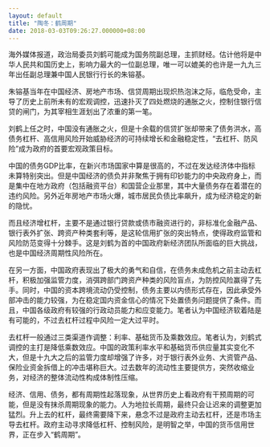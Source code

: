 ```yaml
---
layout: default
title: "陶冬：鹤周期"
date: 2018-03-03T09:26:27.000000+08:00
---
```


海外媒体报道，政治局委员刘鹤可能成为国务院副总理，主抓财经。估计他将是中华人民共和国历史上，影响力最大的一位副总理，唯一可以媲美的也许是一九九三年出任副总理兼中国人民银行行长的朱镕基。

朱镕基当年在中国经济、房地产市场、信贷周期出现炽热泡沫之际，临危受命，主导了历史上前所未有的宏观调控，迅速扑灭了四处燃烧的通胀之火，控制住银行信贷的闸门，为其宰相生涯划出了浓重的第一笔。

刘鹤上任之时，中国没有通胀之火，但是十余载的信贷扩张却带来了债务洪水，高债务杠杆、高信用风险开始威胁经济的可持续增长和金融稳定性，“去杠杆、防风险”成为政府的首要宏观政策目标。

中国的债务GDP比率，在新兴市场国家中算是很高的，不过在发达经济体中指标未算特别突出。但是中国经济的债负并非聚焦于拥有印钞能力的中央政府身上，而是集中在地方政府（包括融资平台）和国营企业那里，其中大量债务存在着潜在的违约风险。另外近年房地产市场火爆，城市居民负债比率飙升，成为经济稳定的新的隐忧。

而且经济增杠杆，主要不是通过银行贷款或债市融资进行的，非标准化金融产品、银行表外扩张、跨资产种类套利等，是这轮信用扩张的突出特点，使得政府监管和风险防范变得十分棘手。这是刘鹤为首的中国政府新经济团队所面临的巨大挑战，也是中国经济周期性风险所在。

在另一方面，中国政府表现出了极大的勇气和自信，在债务未成危机之前主动去杠杆，积极加强监管力度，消弭跨部门跨资产种类的风险盲点，为防控风险赢得了先手。同时，中国的资本跨境流动仍受控制，债务主要以内债形式存在，因此承受外部冲击的能力较强，为在稳定国内资金信心的情况下处置债务问题提供了条件。而且，中国各级政府有较强的行政动员能力和应变能力。笔者认为中国经济软着陆是有可能的，不过去杠杆过程中风险一定大过平时。

去杠杆一般通过三类渠道作调整：利率、基础货币及乘数效应。笔者认为，刘鹤式调控的主打是降低乘数效应。中国的政策利率水平和基础货币供应量其实变化不大，但是十九大之后的监管力度却增强了许多，对于银行表外业务、大资管产品、保险业资金拆借上的冲击堪称巨大。过去数年的流动性主要提供方，突然收缩业务，对经济的整体流动性构成体制性压缩。

经济、信用、债务，都有周期性起落现象，从世界历史上看政府有干预周期的可能，但是没有抹杀周期现象的能力。人为地拉长周期，最终只会让迟来的调整更加猛烈。升上去的杠杆，最终需要降下来，悬念不过是政府主动去杠杆，还是市场主导去杠杆。政府主动寻求降低杠杆、控制风险，是明智之举，中国的货币信用世界，正在步入“鹤周期”。

